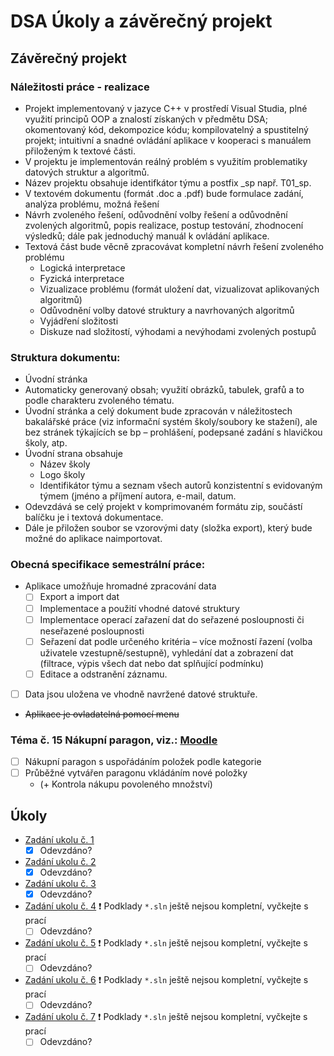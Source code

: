 # DSA Úkoly a závěrečný projekt

## Závěrečný projekt
### Náležitosti práce - realizace
- Projekt implementovaný v jazyce C++ v prostředí Visual Studia, plné využití principů OOP a znalostí získaných v předmětu DSA; okomentovaný kód, dekompozice kódu; kompilovatelný a spustitelný projekt; intuitivní a snadné ovládání aplikace v kooperaci s manuálem přiloženým k textové části.
- V projektu je implementován reálný problém s využitím problematiky datových struktur a algoritmů.
- Název projektu obsahuje identifkátor týmu a postfix _sp např. T01_sp.
- V textovém dokumentu (formát .doc a .pdf) bude formulace zadání, analýza problému, možná řešení
- Návrh zvoleného řešení, odůvodnění volby řešení a odůvodnění zvolených algoritmů, popis realizace, postup testování, zhodnocení výsledků; dále pak jednoduchý manuál k ovládání aplikace.
- Textová část bude věcně zpracovávat kompletní návrh řešení zvoleného problému
    - Logická interpretace
    - Fyzická interpretace
    - Vizualizace problému (formát uložení dat, vizualizovat aplikovaných algoritmů)
    - Odůvodnění volby datové struktury a navrhovaných algoritmů
    - Vyjádření složitosti
    - Diskuze nad složitostí, výhodami a nevýhodami zvolených postupů 

### Struktura dokumentu:
- Úvodní stránka
- Automaticky generovaný obsah; využití obrázků, tabulek, grafů a to podle charakteru zvoleného tématu.
- Úvodní stránka a celý dokument bude zpracován v náležitostech bakalářské práce (viz informační systém školy/soubory ke stažení), ale bez stránek týkajících se bp – prohlášení, podepsané zadání s hlavičkou školy, atp.
- Úvodní strana obsahuje
    - Název školy
    - Logo školy
    - Identifikátor týmu a seznam všech autorů konzistentní s evidovaným týmem (jméno a příjmení autora, e-mail, datum.
- Odevzdává se celý projekt v komprimovaném formátu zip, součástí balíčku je i textová dokumentace.
- Dále je přiložen soubor se vzorovými daty (složka export), který bude možné do aplikace naimportovat. 

### Obecná specifikace semestrální práce:
- Aplikace umožňuje hromadné zpracování data
    - [ ] Export a import dat
    - [ ] Implementace a použití vhodné datové struktury
    - [ ] Implementace operací zařazení dat do seřazené posloupnosti či neseřazené posloupnosti
    - [ ] Seřazení dat podle určeného kritéria – více možností řazení (volba uživatele vzestupně/sestupně), vyhledání dat a zobrazení dat (filtrace, výpis všech dat nebo dat splňující podmínku)
    - [ ] Editace a odstranění záznamu.
- [ ] Data jsou uložena ve vhodně navržené datové struktuře.
- ~~Aplikace je ovladatelná pomocí menu~~
### Téma č. 15 Nákupní paragon, viz.: [Moodle](https://moodle.vspj.cz/pluginfile.php/223973/mod_resource/content/2/2021-2022_SemestralniPrace.pdf)
- [ ] Nákupní paragon s uspořádáním položek podle kategorie
- [ ] Průběžné vytvářen paragonu vkládáním nové položky
    - (+ Kontrola nákupu povoleného množství)

## Úkoly
- [Zadání ukolu č. 1](https://github.com/JKalina08/dsa_projekt/tree/main/ukol_1/zadani1.md)
    - [x] Odevzdáno?
- [Zadání ukolu č. 2](https://github.com/JKalina08/dsa_projekt/tree/main/ukol_2/zadani2.md)
    - [x] Odevzdáno?
- [Zadání ukolu č. 3](https://github.com/JKalina08/dsa_projekt/tree/main/ukol_3/zadani3.md)
    - [x] Odevzdáno?
- [Zadání ukolu č. 4](https://github.com/JKalina08/dsa_projekt/tree/main/ukol_4/zadani4.md) :exclamation: Podklady `*.sln` ještě nejsou kompletní, vyčkejte s prací
    - [ ] Odevzdáno?
- [Zadání ukolu č. 5](https://github.com/JKalina08/dsa_projekt/tree/main/ukol_5/zadani5.md) :exclamation: Podklady `*.sln` ještě nejsou kompletní, vyčkejte s prací
    - [ ] Odevzdáno?
- [Zadání ukolu č. 6](https://github.com/JKalina08/dsa_projekt/tree/main/ukol_6/zadani6.md) :exclamation: Podklady `*.sln` ještě nejsou kompletní, vyčkejte s prací
    - [ ] Odevzdáno?
- [Zadání ukolu č. 7](https://github.com/JKalina08/dsa_projekt/tree/main/ukol_7/zadani7.md) :exclamation: Podklady `*.sln` ještě nejsou kompletní, vyčkejte s prací
    - [ ] Odevzdáno?

